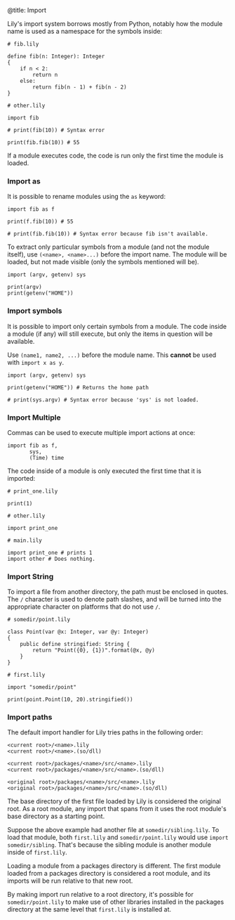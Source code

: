 @title: Import

Lily's import system borrows mostly from Python, notably how the module name is
used as a namespace for the symbols inside:

```
# fib.lily

define fib(n: Integer): Integer
{
    if n < 2:
        return n
    else:
        return fib(n - 1) + fib(n - 2)
}

# other.lily

import fib

# print(fib(10)) # Syntax error

print(fib.fib(10)) # 55
```

If a module executes code, the code is run only the first time the module is
loaded.

### Import as

It is possible to rename modules using the `as` keyword:

```
import fib as f

print(f.fib(10)) # 55

# print(fib.fib(10)) # Syntax error because fib isn't available.
```

To extract only particular symbols from a module (and not the module itself),
use `(<name>, <name>...)` before the import name. The module will be loaded, but
not made visible (only the symbols mentioned will be).

```
import (argv, getenv) sys

print(argv)
print(getenv("HOME"))
```

### Import symbols

It is possible to import only certain symbols from a module. The code inside a
module (if any) will still execute, but only the items in question will be
available.

Use `(name1, name2, ...)` before the module name. This **cannot** be used with
`import x as y`.

```
import (argv, getenv) sys

print(getenv("HOME")) # Returns the home path

# print(sys.argv) # Syntax error because 'sys' is not loaded.
```

### Import Multiple

Commas can be used to execute multiple import actions at once:

```
import fib as f,
       sys,
       (Time) time
```

The code inside of a module is only executed the first time that it is imported:

```
# print_one.lily

print(1)

# other.lily

import print_one

# main.lily

import print_one # prints 1
import other # Does nothing.
```

### Import String

To import a file from another directory, the path must be enclosed in quotes.
The `/` character is used to denote path slashes, and will be turned into the
appropriate character on platforms that do not use `/`.

```
# somedir/point.lily

class Point(var @x: Integer, var @y: Integer)
{
    public define stringified: String {
        return "Point({0}, {1})".format(@x, @y)
    }
}

# first.lily

import "somedir/point"

print(point.Point(10, 20).stringified())
```

### Import paths

The default import handler for Lily tries paths in the following order:

```
<current root>/<name>.lily
<current root>/<name>.(so/dll)

<current root>/packages/<name>/src/<name>.lily
<current root>/packages/<name>/src/<name>.(so/dll)

<original root>/packages/<name>/src/<name>.lily
<original root>/packages/<name>/src/<name>.(so/dll)
```

The base directory of the first file loaded by Lily is considered the original
root. As a root module, any import that spans from it uses the root module's
base directory as a starting point.

Suppose the above example had another file at `somedir/sibling.lily`. To load
that module, both `first.lily` and `somedir/point.lily` would use
`import somedir/sibling`. That's because the sibling module is another module
inside of `first.lily`.

Loading a module from a packages directory is different. The first module loaded
from a packages directory is considered a root module, and its imports will be
run relative to that new root.

By making import run relative to a root directory, it's possible for
`somedir/point.lily` to make use of other libraries installed in the packages
directory at the same level that `first.lily` is installed at.
